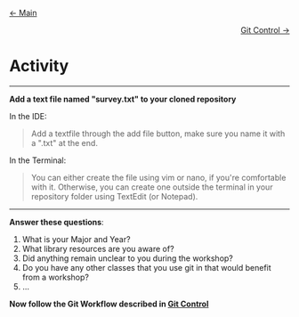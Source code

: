 <p align="left"><a href="README.md"> <- Main</a></p><p align="right"><a href="GitControl.md"> Git Control -> </a></p>

# Activity  
----

**Add a text file named "survey.txt" to your cloned repository**  

In the IDE: 

> Add a textfile through the add file button, make sure you name it with a ".txt" at the end.


In the Terminal:

> You can either create the file using vim or nano, if you're comfortable with it.
Otherwise, you can create one outside the terminal in your repository folder using TextEdit (or Notepad).

----
**Answer these questions**:

1. What is your Major and Year?
2. What library resources are you aware of?
3. Did anything remain unclear to you during the workshop?
4. Do you have any other classes that you use git in that would benefit from a workshop?
5. ...

**Now follow the Git Workflow described in [Git Control](GitControl.md)**  
